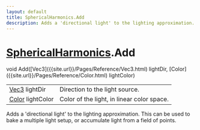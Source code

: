 ```yaml
---
layout: default
title: SphericalHarmonics.Add
description: Adds a 'directional light' to the lighting approximation. This can be used to bake a multiple light setup, or accumulate light from a field of points.
---
```

# [SphericalHarmonics]({{site.url}}/Pages/Reference/SphericalHarmonics.html).Add

<div class='signature' markdown='1'>
void Add([Vec3]({{site.url}}/Pages/Reference/Vec3.html) lightDir, [Color]({{site.url}}/Pages/Reference/Color.html) lightColor)
</div>

|  |  |
|--|--|
|[Vec3]({{site.url}}/Pages/Reference/Vec3.html) lightDir|Direction to the light source.|
|[Color]({{site.url}}/Pages/Reference/Color.html) lightColor|Color of the light, in linear color             space.|

Adds a 'directional light' to the lighting approximation.
This can be used to bake a multiple light setup, or accumulate
light from a field of points.



